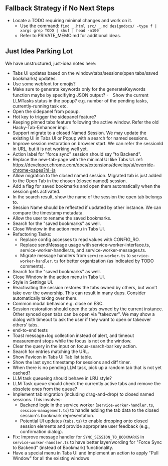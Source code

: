 ## Fallback Strategy if No Next Steps

- Locate a TODO requiring minimal changes and work on it.
  - Use the command: <code>find _.html src/ _.md designdocs/ -type f | xargs grep TODO | shuf | head -n100</code>
  - Refer to PRIVATE_MEMO.md for additional ideas.

## Just Idea Parking Lot

We have unstructured, just-idea notes here:

- Tabs UI updates based on the window/tabs/sessions(open tabs/saved bookmarks) updates.
- Use some webfont for emojis?
- Make sure to generate keywords only for the generateKeywords function maybe by specifiying JSON output? -　Show the current LLMTasks status in the popup? e.g. number of the pending tasks, currently-running task etc.
- Open the sidepanel from popup.
- Hot key to trigger the sidepanel feature?
- Keeping pinned tabs feature following the active window. Refer the old Hacky-Tab-Enhancer impl.
- Support migrate to a closed Named Session. We may update the existing UI in Tabs UI or Popup with a search for named sessions.
- Improve session restoration on browser start. We can refer the sessionId in URL, but it is not working well yet.
- Action label for "force sync" session should say "to Backend".
- Replace the new-tab-page with the minimal UI like Tabs UI. ref: https://developer.chrome.com/docs/extensions/develop/ui/override-chrome-pages?hl=ja
- Allow migration to the closed named session. Migrated tab is just added to the Open Tab in the chosen (closed named) session.
- Add a flag for saved bookmarks and open them automatically when the session gets activated.
- In the search result, show the name of the session the open tab belongs to.
- Session Name should be reflected if updated by other instance. We can compare the timestamp metadata.
- Allow the user to rename the saved bookmarks.
- Search for the "saved bookmarks" as well.
- Close Window in the action menu in Tabs UI.
- Refactoring Tasks:
  - Replace config accesses to read values with CONFIG_RO.
  - Replace sendMessage usage with service-worker-interface.ts, service-worker-handler.ts, and service-worker-messages.ts.
  - Migrate message handlers from `service-worker.ts` to `service-worker-handler.ts` for better organization (as indicated by TODO comments).
- Search for the "saved bookmarks" as well.
- Close Window in the action menu in Tabs UI.
- Style in Settings UI.
- Reactivating the session restores the tabs owned by others, but won't take over the ownership. This can result in many dups. Consider automatically taking over them.
- Common modal behavior e.g. close on ESC.
- Session restoration should open the tabs owned by the current instance. Other synced open tabs can be open via "takeover". We may show a dialog with timeout to ask the user if they want to open or takeover others' tabs.
- end-to-end tests
- Toast message+log collection instead of alert, and timeout measurement stops while the focus is not on the window.
- Clear the query in the input on focus-search-bar key action.
- Search for entries matching the URL.
- Show Favicon in Tabs UI Tab list table.
- Show the last sync timestamp for sessions and diff timer.
- When there is no pending LLM task, pick up a random tab that is not yet cached?
- LLM task queueing should behave in LRU style?
- LLM Task queue should check the currently active tabs and remove the obsolete ones from the queue?
- Implement tab migration (including drag-and-drop) _to_ closed named sessions. This involves:
  - Backend logic in the service worker (`service-worker-handler.ts`, `session-management.ts`) to handle adding the tab data to the closed session's bookmark representation.
  - Potential UI updates (`tabs.ts`) to enable dropping onto closed session elements and provide appropriate user feedback (e.g., confirmation dialog).
- Fix: Improve message handler for `SYNC_SESSION_TO_BOOKMARKS` in `service-worker-handler.ts` to have better layer/wording for "Force Sync to Backend" (instead of Bookmark) functionality.
- Have a special menu in Tabs UI and Implement an action to apply "Pull Window" for all the existing windows
